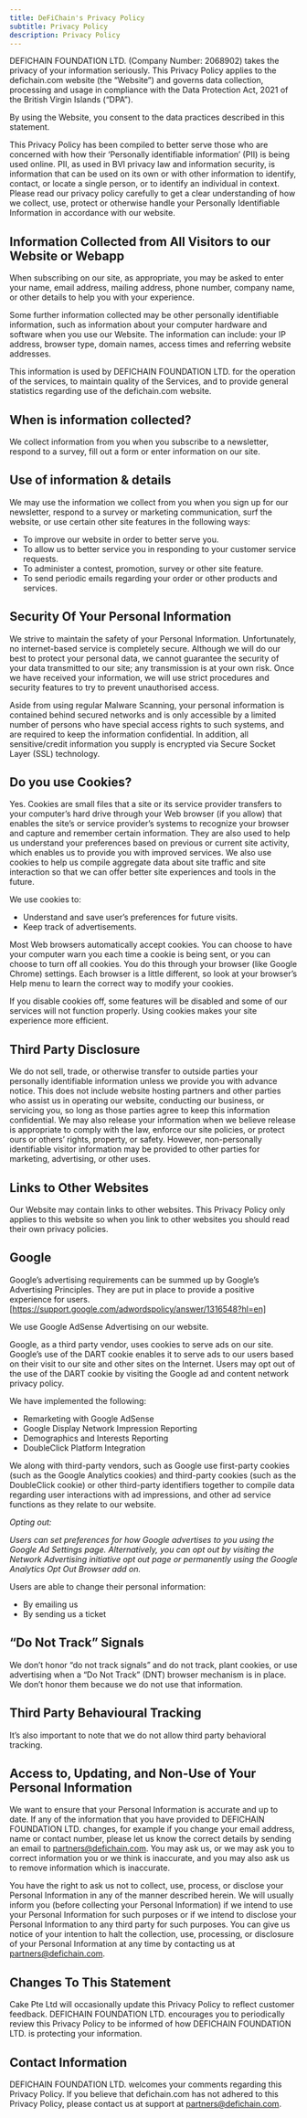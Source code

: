 ```yaml
---
title: DeFiChain's Privacy Policy
subtitle: Privacy Policy
description: Privacy Policy
---
```


DEFICHAIN FOUNDATION LTD. (Company Number: 2068902) takes the privacy of your information seriously. This Privacy Policy applies to the defichain.com website (the “Website”) and governs data collection, processing and usage in compliance with the Data Protection Act, 2021 of the British Virgin Islands (“DPA”).

By using the Website, you consent to the data practices described in this statement.

This Privacy Policy has been compiled to better serve those who are concerned with how their ‘Personally identifiable information’ (PII) is being used online. PII, as used in BVI privacy law and information security, is information that can be used on its own or with other information to identify, contact, or locate a single person, or to identify an individual in context. Please read our privacy policy carefully to get a clear understanding of how we collect, use, protect or otherwise handle your Personally Identifiable Information in accordance with our website.

## Information Collected from All Visitors to our Website or Webapp

When subscribing on our site, as appropriate, you may be asked to enter your name, email address, mailing address, phone number, company name, or other details to help you with your experience.

Some further information collected may be other personally identifiable information, such as information about your computer hardware and software when you use our Website. The information can include: your IP address, browser type, domain names, access times and referring website addresses.

This information is used by DEFICHAIN FOUNDATION LTD. for the operation of the services, to maintain quality of the Services, and to provide general statistics regarding use of the defichain.com website.

## When is information collected?

We collect information from you when you subscribe to a newsletter, respond to a survey, fill out a form or enter information on our site.

## Use of information & details

We may use the information we collect from you when you sign up for our newsletter, respond to a survey or marketing communication, surf the website, or use certain other site features in the following ways:

- To improve our website in order to better serve you.
- To allow us to better service you in responding to your customer service requests.
- To administer a contest, promotion, survey or other site feature.
- To send periodic emails regarding your order or other products and services.

## Security Of Your Personal Information

We strive to maintain the safety of your Personal Information. Unfortunately, no internet-based service is completely secure. Although we will do our best to protect your personal data, we cannot guarantee the security of your data transmitted to our site; any transmission is at your own risk. Once we have received your information, we will use strict procedures and security features to try to prevent unauthorised access.

Aside from using regular Malware Scanning, your personal information is contained behind secured networks and is only accessible by a limited number of persons who have special access rights to such systems, and are required to keep the information confidential. In addition, all sensitive/credit information you supply is encrypted via Secure Socket Layer (SSL) technology.

## Do you use Cookies?

Yes. Cookies are small files that a site or its service provider transfers to your computer’s hard drive through your Web browser (if you allow) that enables the site’s or service provider’s systems to recognize your browser and capture and remember certain information. They are also used to help us understand your preferences based on previous or current site activity, which enables us to provide you with improved services. We also use cookies to help us compile aggregate data about site traffic and site interaction so that we can offer better site experiences and tools in the future.

We use cookies to:

- Understand and save user’s preferences for future visits.
- Keep track of advertisements.

Most Web browsers automatically accept cookies. You can choose to have your computer warn you each time a cookie is being sent, or you can choose to turn off all cookies. You do this through your browser (like Google Chrome) settings. Each browser is a little different, so look at your browser’s Help menu to learn the correct way to modify your cookies.

If you disable cookies off, some features will be disabled and some of our services will not function properly. Using cookies makes your site experience more efficient.

## Third Party Disclosure

We do not sell, trade, or otherwise transfer to outside parties your personally identifiable information unless we provide you with advance notice. This does not include website hosting partners and other parties who assist us in operating our website, conducting our business, or servicing you, so long as those parties agree to keep this information confidential. We may also release your information when we believe release is appropriate to comply with the law, enforce our site policies, or protect ours or others’ rights, property, or safety. However, non-personally identifiable visitor information may be provided to other parties for marketing, advertising, or other uses.

## Links to Other Websites

Our Website may contain links to other websites. This Privacy Policy only applies to this website so when you link to other websites you should read their own privacy policies.

## Google

Google’s advertising requirements can be summed up by Google’s Advertising Principles. They are put in place to provide a positive experience for users. [https://support.google.com/adwordspolicy/answer/1316548?hl=en]

We use Google AdSense Advertising on our website.

Google, as a third party vendor, uses cookies to serve ads on our site. Google’s use of the DART cookie enables it to serve ads to our users based on their visit to our site and other sites on the Internet. Users may opt out of the use of the DART cookie by visiting the Google ad and content network privacy policy.

We have implemented the following:

- Remarketing with Google AdSense
- Google Display Network Impression Reporting
- Demographics and Interests Reporting
- DoubleClick Platform Integration

We along with third-party vendors, such as Google use first-party cookies (such as the Google Analytics cookies) and third-party cookies (such as the DoubleClick cookie) or other third-party identifiers together to compile data regarding user interactions with ad impressions, and other ad service functions as they relate to our website.

_Opting out:_

_Users can set preferences for how Google advertises to you using the Google Ad Settings page. Alternatively, you can opt out by visiting the Network Advertising initiative opt out page or permanently using the Google Analytics Opt Out Browser add on._

Users are able to change their personal information:

- By emailing us
- By sending us a ticket

## “Do Not Track” Signals

We don’t honor “do not track signals” and do not track, plant cookies, or use advertising when a “Do Not Track” (DNT) browser mechanism is in place. We don’t honor them because we do not use that information.

## Third Party Behavioural Tracking

It’s also important to note that we do not allow third party behavioral tracking.

## Access to, Updating, and Non-Use of Your Personal Information

We want to ensure that your Personal Information is accurate and up to date. If any of the information that you have provided to DEFICHAIN FOUNDATION LTD. changes, for example if you change your email address, name or contact number, please let us know the correct details by sending an email to [partners@defichain.com](mailto:partners@defichain.com). You may ask us, or we may ask you to correct information you or we think is inaccurate, and you may also ask us to remove information which is inaccurate.

You have the right to ask us not to collect, use, process, or disclose your Personal Information in any of the manner described herein. We will usually inform you (before collecting your Personal Information) if we intend to use your Personal Information for such purposes or if we intend to disclose your Personal Information to any third party for such purposes. You can give us notice of your intention to halt the collection, use, processing, or disclosure of your Personal Information at any time by contacting us at [partners@defichain.com](mailto:partners@defichain.com).

## Changes To This Statement

Cake Pte Ltd will occasionally update this Privacy Policy to reflect customer feedback. DEFICHAIN FOUNDATION LTD. encourages you to periodically review this Privacy Policy to be informed of how DEFICHAIN FOUNDATION LTD. is protecting your information.

## Contact Information

DEFICHAIN FOUNDATION LTD. welcomes your comments regarding this Privacy Policy. If you believe that defichain.com has not adhered to this Privacy Policy, please contact us at support at [partners@defichain.com](mailto:partners@defichain.com).
